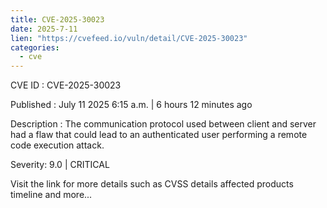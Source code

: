 ```yaml
--- 
title: CVE-2025-30023
date: 2025-7-11
lien: "https://cvefeed.io/vuln/detail/CVE-2025-30023"
categories:
  - cve
---
```


CVE ID : CVE-2025-30023

Published :  July 11
2025
6:15 a.m. | 6 hours
12 minutes ago

Description : The communication protocol used between client and server had a flaw that could lead to an authenticated user performing a remote code execution attack.

Severity: 9.0 | CRITICAL

Visit the link for more details
such as CVSS details
affected products
timeline
and more...

